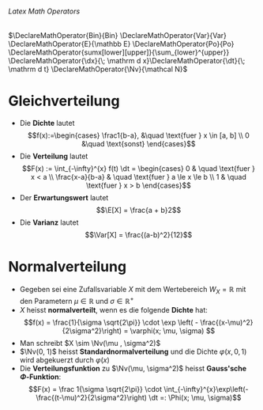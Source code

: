 ###### Latex Math Operators
$\DeclareMathOperator{Bin}{Bin} \DeclareMathOperator{Var}{Var} \DeclareMathOperator{E}{\mathbb E} \DeclareMathOperator{Po}{Po} \DeclareMathOperator{sumx[lower][upper]}{\sum_{lower}^{upper}} \DeclareMathOperator{\dx}{\; \mathrm d x}\DeclareMathOperator{\dt}{\; \mathrm d t} \DeclareMathOperator{\Nv}{\mathcal N}$
# Gleichverteilung
- Die **Dichte** lautet
$$f(x):=\begin{cases}
\frac1{b-a}, &\quad \text{fuer } x \in [a, b] \\
0 &\quad \text{sonst}
\end{cases}$$
- Die **Verteilung** lautet
$$F(x) := \int_{-\infty}^{x} f(t) \dt = \begin{cases}
0 & \quad \text{fuer } x < a \\
\frac{x-a}{b-a} & \quad \text{fuer } a \le x \le b \\
1 & \quad \text{fuer } x > b 
\end{cases}$$
- Der **Erwartungswert** lautet
$$\E[X] = \frac{a + b}2$$
- Die **Varianz** lautet 
$$\Var[X] = \frac{(a-b)^2}{12}$$
# Normalverteilung
- Gegeben sei eine Zufallsvariable $X$ mit dem Wertebereich $W_X = \mathbb R$ mit den Parametern $\mu \in \mathbb R$ und $\sigma \in \mathbb R^+$  
- $X$ heisst **normalverteilt**, wenn es die folgende **Dichte** hat:
$$f(x) = \frac{1}{\sigma \sqrt{2\pi}} \cdot \exp \left( - \frac{(x-\mu)^2}{2\sigma^2}\right) = \varphi(x; \mu, \sigma) $$
- Man schreibt $X \sim \Nv(\mu , \sigma^2)$ 
- $\Nv(0, 1)$ heisst **Standardnormalverteilung** und die Dichte $\varphi(x, 0, 1)$ wird abgekuerzt durch $\varphi(x)$ 
- Die **Verteilungsfunktion** zu $\Nv(\mu, \sigma^2)$ heisst **Gauss'sche $\Phi$-Funktion**:
$$F(x) = \frac 1{\sigma \sqrt{2\pi}} \cdot \int_{-\infty}^{x}\exp\left(-\frac{(t-\mu)^2}{2\sigma^2}\right) \dt =: \Phi(x; \mu, \sigma)$$